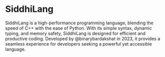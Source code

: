 # SiddhiLang
 SiddhiLang is a high-performance programming language, blending the speed of C++ with the ease of Python. With its simple syntax, dynamic typing, and memory safety, SiddhiLang is designed for efficient and productive coding. Developed by @binarybardakshat in 2023, it provides a seamless experience for developers seeking a powerful yet accessible language.
